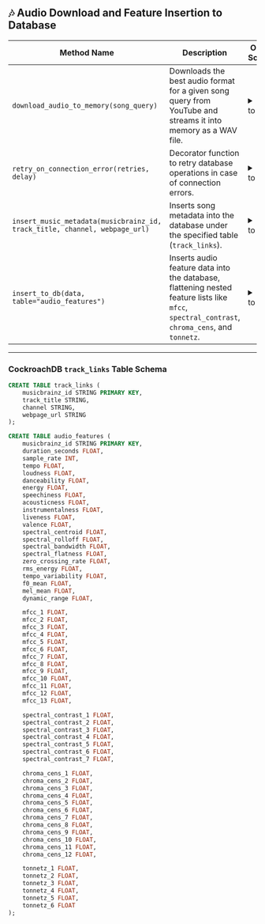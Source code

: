 ## 🎶 Audio Download and Feature Insertion to Database

| Method Name | Description | Output Schema |
|-------------|-------------|----------------|
| `download_audio_to_memory(song_query)` | Downloads the best audio format for a given song query from YouTube and streams it into memory as a WAV file. | <details><summary>Click to view</summary> <pre>Returns a tuple:<br> (audio_data: io.BytesIO, title: str, channel: str, webpage_url: str)<br><br>Where:<br>  - audio_data: Audio data in memory (io.BytesIO)<br>  - title: Track title (str)<br>  - channel: Channel name (str)<br>  - webpage_url: Webpage URL (str)</pre></details> |
| `retry_on_connection_error(retries, delay)` | Decorator function to retry database operations in case of connection errors. | <details><summary>Click to view</summary> <pre>Returns the result of the wrapped function, retrying in case of connection errors</pre></details> |
| `insert_music_metadata(musicbrainz_id, track_title, channel, webpage_url)` | Inserts song metadata into the database under the specified table (`track_links`). | <details><summary>Click to view</summary> <pre>{<br>  "musicbrainz_id": str,<br>  "track_title": str,<br>  "channel": str,<br>  "webpage_url": str<br>}</pre></details> |
| `insert_to_db(data, table="audio_features")` | Inserts audio feature data into the database, flattening nested feature lists like `mfcc`, `spectral_contrast`, `chroma_cens`, and `tonnetz`. | <details><summary>Click to view</summary> <pre>{<br>  "musicbrainz_id": str,<br>  "duration_seconds": float,<br>  "sample_rate": int,<br>  "tempo": float,<br>  "loudness": float,<br>  "danceability": float,<br>  "energy": float,<br>  "speechiness": float,<br>  "acousticness": float,<br>  "instrumentalness": float,<br>  "liveness": float,<br>  "valence": float,<br>  "spectral_centroid": float,<br>  "spectral_rolloff": float,<br>  "spectral_bandwidth": float,<br>  "spectral_flatness": float,<br>  "zero_crossing_rate": float,<br>  "rms_energy": float,<br>  "tempo_variability": float,<br>  "f0_mean": float,<br>  "mel_mean": float,<br>  "dynamic_range": float,<br>  "mfcc_1": float,<br>  "mfcc_2": float,<br>  "mfcc_3": float,<br>  "mfcc_4": float,<br>  "mfcc_5": float,<br>  "mfcc_6": float,<br>  "mfcc_7": float,<br>  "mfcc_8": float,<br>  "mfcc_9": float,<br>  "mfcc_10": float,<br>  "mfcc_11": float,<br>  "mfcc_12": float,<br>  "mfcc_13": float,<br>  "spectral_contrast_1": float,<br>  "spectral_contrast_2": float,<br>  "spectral_contrast_3": float,<br>  "spectral_contrast_4": float,<br>  "spectral_contrast_5": float,<br>  "spectral_contrast_6": float,<br>  "spectral_contrast_7": float,<br>  "chroma_cens_1": float,<br>  "chroma_cens_2": float,<br>  "chroma_cens_3": float,<br>  "chroma_cens_4": float,<br>  "chroma_cens_5": float,<br>  "chroma_cens_6": float,<br>  "chroma_cens_7": float,<br>  "chroma_cens_8": float,<br>  "chroma_cens_9": float,<br>  "chroma_cens_10": float,<br>  "chroma_cens_11": float,<br>  "chroma_cens_12": float,<br>  "tonnetz_1": float,<br>  "tonnetz_2": float,<br>  "tonnetz_3": float,<br>  "tonnetz_4": float,<br>  "tonnetz_5": float,<br>  "tonnetz_6": float<br>}</pre></details> |

---

### CockroachDB `track_links` Table Schema

```sql
CREATE TABLE track_links (
    musicbrainz_id STRING PRIMARY KEY,
    track_title STRING,
    channel STRING,
    webpage_url STRING
);
```

```sql
CREATE TABLE audio_features (
    musicbrainz_id STRING PRIMARY KEY,
    duration_seconds FLOAT,
    sample_rate INT,
    tempo FLOAT,
    loudness FLOAT,
    danceability FLOAT,
    energy FLOAT,
    speechiness FLOAT,
    acousticness FLOAT,
    instrumentalness FLOAT,
    liveness FLOAT,
    valence FLOAT,
    spectral_centroid FLOAT,
    spectral_rolloff FLOAT,
    spectral_bandwidth FLOAT,
    spectral_flatness FLOAT,
    zero_crossing_rate FLOAT,
    rms_energy FLOAT,
    tempo_variability FLOAT,
    f0_mean FLOAT,
    mel_mean FLOAT,
    dynamic_range FLOAT,

    mfcc_1 FLOAT,
    mfcc_2 FLOAT,
    mfcc_3 FLOAT,
    mfcc_4 FLOAT,
    mfcc_5 FLOAT,
    mfcc_6 FLOAT,
    mfcc_7 FLOAT,
    mfcc_8 FLOAT,
    mfcc_9 FLOAT,
    mfcc_10 FLOAT,
    mfcc_11 FLOAT,
    mfcc_12 FLOAT,
    mfcc_13 FLOAT,

    spectral_contrast_1 FLOAT,
    spectral_contrast_2 FLOAT,
    spectral_contrast_3 FLOAT,
    spectral_contrast_4 FLOAT,
    spectral_contrast_5 FLOAT,
    spectral_contrast_6 FLOAT,
    spectral_contrast_7 FLOAT,

    chroma_cens_1 FLOAT,
    chroma_cens_2 FLOAT,
    chroma_cens_3 FLOAT,
    chroma_cens_4 FLOAT,
    chroma_cens_5 FLOAT,
    chroma_cens_6 FLOAT,
    chroma_cens_7 FLOAT,
    chroma_cens_8 FLOAT,
    chroma_cens_9 FLOAT,
    chroma_cens_10 FLOAT,
    chroma_cens_11 FLOAT,
    chroma_cens_12 FLOAT,

    tonnetz_1 FLOAT,
    tonnetz_2 FLOAT,
    tonnetz_3 FLOAT,
    tonnetz_4 FLOAT,
    tonnetz_5 FLOAT,
    tonnetz_6 FLOAT
);
```